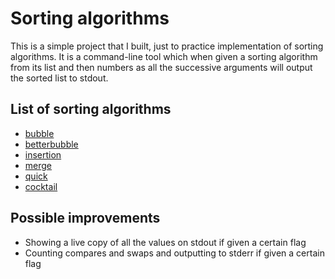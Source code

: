 # Sorting algorithms

This is a simple project that I built, just to practice implementation of sorting algorithms. It is a command-line tool which when given a sorting algorithm from its list and then numbers as all the successive arguments will output the sorted list to stdout.

## List of sorting algorithms

* [bubble](https://en.wikipedia.org/wiki/Bubble_sort#Pseudocode_implementation)
* [betterbubble](https://en.wikipedia.org/wiki/Bubble_sort#Optimizing_bubble_sort)
* [insertion](https://en.wikipedia.org/wiki/Insertion_sort#Algorithm)
* [merge](https://en.wikipedia.org/wiki/Merge_sort#Algorithm)
* [quick](https://en.wikipedia.org/wiki/Quicksort#Algorithm)
* [cocktail](https://en.wikipedia.org/wiki/Cocktail_shaker_sort#Pseudocode)

## Possible improvements

* Showing a live copy of all the values on stdout if given a certain flag
* Counting compares and swaps and outputting to stderr if given a certain flag